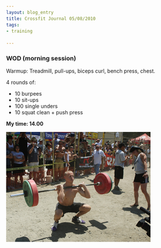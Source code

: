 ```yaml
---
layout: blog_entry
title: Crossfit Journal 05/08/2010
tags:
- training

---
```


<h3><span class="caps">WOD</span> (morning session)</h3>

<p>Warmup: Treadmill, pull-ups, biceps curl, bench press, chest.</p>

<p>4 rounds of:</p>

<ul>
	<li>10 burpees</li>
	<li>10 sit-ups</li>
	<li>100 single unders</li>
	<li>10 squat clean + push press</li>
</ul>

<p><strong>My time: 14.00</strong></p>

<p><img src="/assets/images/blog-images/2010-08-05_squat_clean_games.jpg" class="illustration" title="Squat clean example" alt="Squat clean example"></p>
